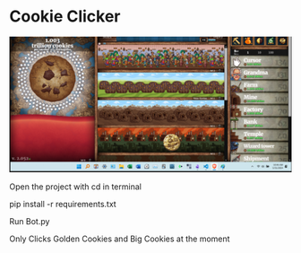 # Cookie Clicker

![alt text](Pasted-image.png)

Open the project with cd in terminal

pip install -r requirements.txt

Run Bot.py

Only Clicks Golden Cookies and Big Cookies at the moment
